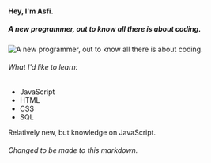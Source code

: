 #### Hey, I'm Asfi.
##### A new programmer, out to know all there is about coding.
![A new programmer, out to know all there is about coding.](https://media.discordapp.net/attachments/866641398984081418/874749303330062416/asufi__asfi.png)

###### What I'd like to learn:
* JavaScript
* HTML
* CSS
* SQL

Relatively new, but knowledge on JavaScript.

###### Changed to be made to this markdown.